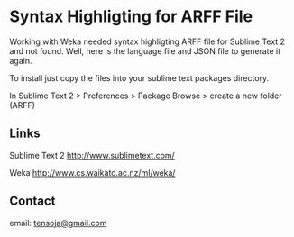 <h1>Syntax Highligting for ARFF File</h1>

Working with Weka needed syntax highligting ARFF file for Sublime Text 2 and not found. Well, here is the language file and JSON file to generate it again.

To install just copy the files into your sublime text packages directory.

In Sublime Text 2 > Preferences > Package Browse > create a new folder (ARFF)

<h2>Links</h2>

Sublime Text 2 http://www.sublimetext.com/

Weka http://www.cs.waikato.ac.nz/ml/weka/

<h2>Contact</h2>

email: tensoja@gmail.com
